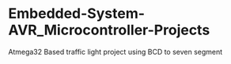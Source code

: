 # Embedded-System-AVR_Microcontroller-Projects
Atmega32 Based traffic light project using BCD to seven segment

